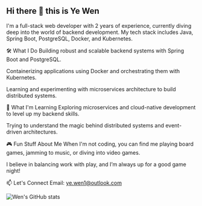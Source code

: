 ## Hi there 👋 this is Ye Wen
I'm a full-stack web developer with 2 years of experience, currently diving deep into the world of backend development.
My tech stack includes Java, Spring Boot, PostgreSQL, Docker, and Kubernetes.

🛠️ What I Do
Building robust and scalable backend systems with Spring Boot and PostgreSQL.

Containerizing applications using Docker and orchestrating them with Kubernetes.

Learning and experimenting with microservices architecture to build distributed systems.

🌱 What I'm Learning
Exploring microservices and cloud-native development to level up my backend skills.

Trying to understand the magic behind distributed systems and event-driven architectures.

🎮 Fun Stuff About Me
When I'm not coding, you can find me playing board games, jamming to music, or diving into video games.

I believe in balancing work with play, and I’m always up for a good game night!

📫 Let's Connect
Email: ye.wen1@outlook.com

<!--
**theRealYeWen/theRealYeWen** is a ✨ _special_ ✨ repository because its `README.md` (this file) appears on your GitHub profile.

Here are some ideas to get you started:

- 🔭 I’m currently working on ...
- 🌱 I’m currently learning ...
- 👯 I’m looking to collaborate on ...
- 🤔 I’m looking for help with ...
- 💬 Ask me about ...
- 📫 How to reach me: ...
- 😄 Pronouns: ...
- ⚡ Fun fact: ...
-->
![Wen's GitHub stats](https://github-readme-stats.vercel.app/api?username=theRealYeWen&count_private=true&show_icons=true&theme=dracula)
